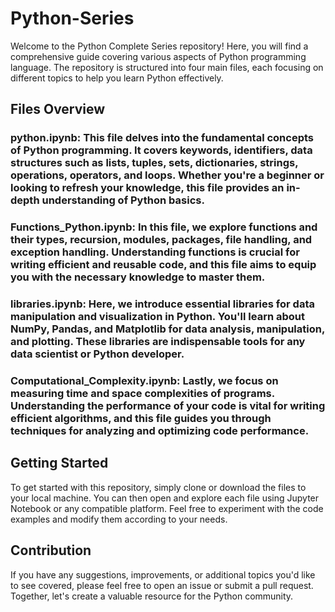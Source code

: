 # Python-Series
Welcome to the Python Complete Series repository! Here, you will find a comprehensive guide covering various aspects of Python programming language. The repository is structured into four main files, each focusing on different topics to help you learn Python effectively.


## Files Overview
### python.ipynb: This file delves into the fundamental concepts of Python programming. It covers keywords, identifiers, data structures such as lists, tuples, sets, dictionaries, strings, operations, operators, and loops. Whether you're a beginner or looking to refresh your knowledge, this file provides an in-depth understanding of Python basics.

### Functions_Python.ipynb: In this file, we explore functions and their types, recursion, modules, packages, file handling, and exception handling. Understanding functions is crucial for writing efficient and reusable code, and this file aims to equip you with the necessary knowledge to master them.

### libraries.ipynb: Here, we introduce essential libraries for data manipulation and visualization in Python. You'll learn about NumPy, Pandas, and Matplotlib for data analysis, manipulation, and plotting. These libraries are indispensable tools for any data scientist or Python developer.

### Computational_Complexity.ipynb: Lastly, we focus on measuring time and space complexities of programs. Understanding the performance of your code is vital for writing efficient algorithms, and this file guides you through techniques for analyzing and optimizing code performance.

## Getting Started
To get started with this repository, simply clone or download the files to your local machine. You can then open and explore each file using Jupyter Notebook or any compatible platform. Feel free to experiment with the code examples and modify them according to your needs.

## Contribution
If you have any suggestions, improvements, or additional topics you'd like to see covered, please feel free to open an issue or submit a pull request. Together, let's create a valuable resource for the Python community.





